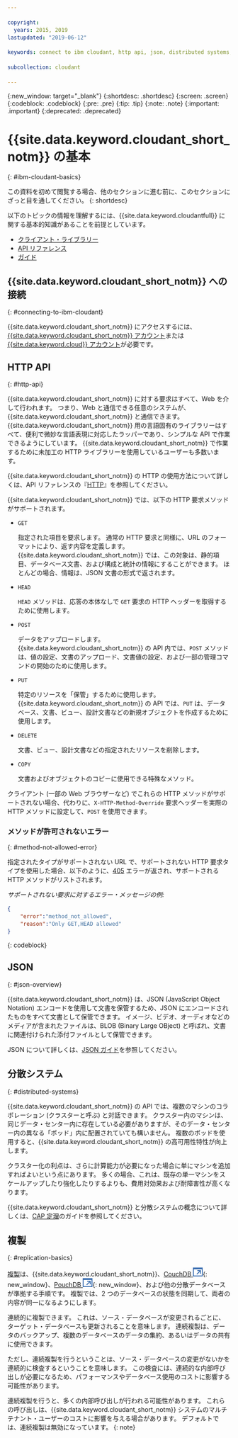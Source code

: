 ```yaml
---

copyright:
  years: 2015, 2019
lastupdated: "2019-06-12"

keywords: connect to ibm cloudant, http api, json, distributed systems, replication

subcollection: cloudant

---
```


{:new_window: target="_blank"}
{:shortdesc: .shortdesc}
{:screen: .screen}
{:codeblock: .codeblock}
{:pre: .pre}
{:tip: .tip}
{:note: .note}
{:important: .important}
{:deprecated: .deprecated}

<!-- Acrolinx: 2018-05-07 -->

# {{site.data.keyword.cloudant_short_notm}} の基本
{: #ibm-cloudant-basics}

この資料を初めて閲覧する場合、他のセクションに進む前に、このセクションにざっと目を通してください。
{: shortdesc}

以下のトピックの情報を理解するには、{{site.data.keyword.cloudantfull}} に関する基本的知識があることを前提としています。 

- [クライアント・ライブラリー](/docs/services/Cloudant?topic=cloudant-client-libraries#client-libraries)
- [API リファレンス](/docs/services/Cloudant?topic=cloudant-api-reference-overview#api-reference-overview)
- [ガイド](/docs/services/Cloudant?topic=cloudant-authorized-curl-acurl-#authorized-curl-acurl-)

## {{site.data.keyword.cloudant_short_notm}} への接続
{: #connecting-to-ibm-cloudant}

{{site.data.keyword.cloudant_short_notm}} にアクセスするには、[{{site.data.keyword.cloudant_short_notm}} アカウント](/docs/services/Cloudant?topic=cloudant-ibm-cloudant.com#enterprise-plan)または [{{site.data.keyword.cloud}} アカウント](https://cloud.ibm.com/login)が必要です。

## HTTP API
{: #http-api}

{{site.data.keyword.cloudant_short_notm}} に対する要求はすべて、Web を介して行われます。
つまり、Web と通信できる任意のシステムが、{{site.data.keyword.cloudant_short_notm}} と通信できます。
{{site.data.keyword.cloudant_short_notm}} 用の言語固有のライブラリーはすべて、便利で微妙な言語表現に対応したラッパーであり、シンプルな API で作業できるようにしています。
{{site.data.keyword.cloudant_short_notm}} で作業するために未加工の HTTP ライブラリーを使用しているユーザーも多数います。

{{site.data.keyword.cloudant_short_notm}} の HTTP の使用方法について詳しくは、API リファレンスの『[HTTP](/docs/services/Cloudant?topic=cloudant-http#http)』を参照してください。

{{site.data.keyword.cloudant_short_notm}} では、以下の HTTP 要求メソッドがサポートされます。

-   `GET`

    指定された項目を要求します。
    通常の HTTP 要求と同様に、URL のフォーマットにより、返す内容を定義します。
    {{site.data.keyword.cloudant_short_notm}} では、この対象は、静的項目、データベース文書、および構成と統計の情報にすることができます。
    ほとんどの場合、情報は、JSON 文書の形式で返されます。

-   `HEAD`

    `HEAD` メソッドは、応答の本体なしで `GET` 要求の HTTP ヘッダーを取得するために使用します。

-   `POST`

    データをアップロードします。
    {{site.data.keyword.cloudant_short_notm}} の API 内では、`POST` メソッドは、値の設定、文書のアップロード、文書値の設定、および一部の管理コマンドの開始のために使用します。

-   `PUT`

    特定のリソースを「保管」するために使用します。
    {{site.data.keyword.cloudant_short_notm}} の API では、`PUT` は、データベース、文書、ビュー、設計文書などの新規オブジェクトを作成するために使用します。

-   `DELETE`

    文書、ビュー、設計文書などの指定されたリソースを削除します。

-   `COPY`

    文書およびオブジェクトのコピーに使用できる特殊なメソッド。

クライアント (一部の Web ブラウザーなど) でこれらの HTTP メソッドがサポートされない場合、代わりに、`X-HTTP-Method-Override` 要求ヘッダーを実際の HTTP メソッドに設定して、`POST` を使用できます。

### メソッドが許可されないエラー
{: #method-not-allowed-error}

指定されたタイプがサポートされない URL で、サポートされない HTTP 要求タイプを使用した場合、以下のように、[405](/docs/services/Cloudant?topic=cloudant-http#http-status-codes) エラーが返され、サポートされる HTTP メソッドがリストされます。

_サポートされない要求に対するエラー・メッセージの例:_

```json
{
    "error":"method_not_allowed",
    "reason":"Only GET,HEAD allowed"
}
```
{: codeblock}

## JSON
{: #json-overview}

{{site.data.keyword.cloudant_short_notm}} は、JSON (JavaScript Object Notation) エンコードを使用して文書を保管するため、JSON にエンコードされたものをすべて文書として保管できます。
イメージ、ビデオ、オーディオなどのメディアが含まれたファイルは、BLOB (Binary Large OBject) と呼ばれ、文書に関連付けられた添付ファイルとして保管できます。

JSON について詳しくは、[JSON ガイド](/docs/services/Cloudant?topic=cloudant-json#json)を参照してください。

## 分散システム
{: #distributed-systems}

{{site.data.keyword.cloudant_short_notm}} の API では、複数のマシンのコラボレーション (クラスターと呼ぶ) と対話できます。
クラスター内のマシンは、同じデータ・センター内に存在している必要がありますが、そのデータ・センター内の異なる「ポッド」内に配置されていても構いません。
複数のポッドを使用すると、{{site.data.keyword.cloudant_short_notm}} の高可用性特性が向上します。

クラスター化の利点は、さらに計算能力が必要になった場合に単にマシンを追加すればよいという点にあります。
多くの場合、これは、既存の単一マシンをスケールアップしたり強化したりするよりも、費用対効果および耐障害性が高くなります。

{{site.data.keyword.cloudant_short_notm}} と分散システムの概念について詳しくは、[CAP 定理](/docs/services/Cloudant?topic=cloudant-cap-theorem#cap-theorem)のガイドを参照してください。

## 複製
{: #replication-basics}

[複製](/docs/services/Cloudant?topic=cloudant-replication-api#replication-api)は、{{site.data.keyword.cloudant_short_notm}}、[CouchDB ![外部リンク・アイコン](../images/launch-glyph.svg "外部リンク・アイコン")](http://couchdb.apache.org/){: new_window}、[PouchDB ![外部リンク・アイコン](../images/launch-glyph.svg "外部リンク・アイコン")](http://pouchdb.com/){: new_window}、および他の分散データベースが準拠する手順です。
複製では、2 つのデータベースの状態を同期して、両者の内容が同一になるようにします。

連続的に複製できます。
これは、ソース・データベースが変更されるごとに、ターゲット・データベースも更新されることを意味します。
連続複製は、データのバックアップ、複数のデータベースのデータの集約、あるいはデータの共有に使用できます。

ただし、連続複製を行うということは、ソース・データベースの変更がないかを連続的に検査するということを意味します。
この検査には、連続的な内部呼び出しが必要になるため、パフォーマンスやデータベース使用のコストに影響する可能性があります。

連続複製を行うと、多くの内部呼び出しが行われる可能性があります。 これらの呼び出しは、{{site.data.keyword.cloudant_short_notm}} システムのマルチテナント・ユーザーのコストに影響を与える場合があります。 デフォルトでは、連続複製は無効になっています。
{: note}

